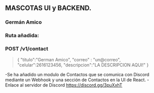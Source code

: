 ## MASCOTAS UI y BACKEND.

### Germán Amico

### Ruta añadida:

### POST /v1/contact

 >   {
 >  "titulo":"German Amico",
 >   "correo" : "un@correo",
 >  "celular":2616123456,
 >   "descripcion":"LA DESCRIPCION AQUI!"
 >   }


-Se ha añadido un modulo de Contactos que se comunica con Discord mediante un Webhook y una sección de Contactos en la UI de React.
-Enlace al servidor de Discord https://discord.gg/3puXxhT